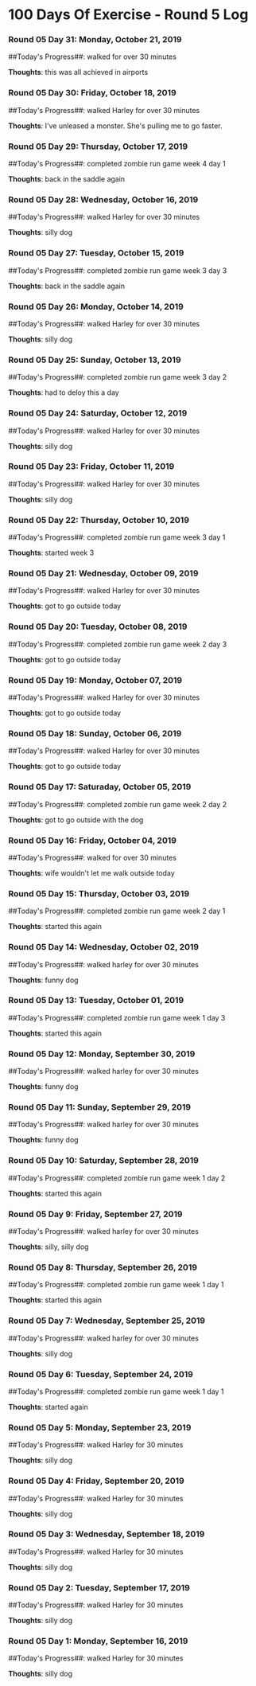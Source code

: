 # 100 Days Of Exercise - Round 5 Log

### Round 05 Day 31: Monday, October 21, 2019

##Today's Progress##:  walked for over 30 minutes

**Thoughts**:  this was all achieved in airports

### Round 05 Day 30: Friday, October 18, 2019

##Today's Progress##:  walked Harley for over 30 minutes

**Thoughts**:  I've unleased a monster.  She's pulling me to go faster.

### Round 05 Day 29: Thursday, October 17, 2019

##Today's Progress##:  completed zombie run game week 4 day 1

**Thoughts**:  back in the saddle again

### Round 05 Day 28: Wednesday, October 16, 2019

##Today's Progress##:  walked Harley for over 30 minutes

**Thoughts**:  silly dog

### Round 05 Day 27: Tuesday, October 15, 2019

##Today's Progress##:  completed zombie run game week 3 day 3

**Thoughts**:  back in the saddle again

### Round 05 Day 26: Monday, October 14, 2019

##Today's Progress##:  walked Harley for over 30 minutes

**Thoughts**:  silly dog

### Round 05 Day 25: Sunday, October 13, 2019

##Today's Progress##:  completed zombie run game week 3 day 2

**Thoughts**:  had to deloy this a day

### Round 05 Day 24: Saturday, October 12, 2019

##Today's Progress##:  walked Harley for over 30 minutes

**Thoughts**:  silly dog

### Round 05 Day 23: Friday, October 11, 2019

##Today's Progress##:  walked Harley for over 30 minutes

**Thoughts**:  silly dog

### Round 05 Day 22: Thursday, October 10, 2019

##Today's Progress##:  completed zombie run game week 3 day 1

**Thoughts**:  started week 3

### Round 05 Day 21: Wednesday, October 09, 2019

##Today's Progress##:  walked Harley for over 30 minutes

**Thoughts**:  got to go outside today

### Round 05 Day 20: Tuesday, October 08, 2019

##Today's Progress##:  completed zombie run game week 2 day 3

**Thoughts**:  got to go outside today

### Round 05 Day 19: Monday, October 07, 2019

##Today's Progress##:  walked Harley for over 30 minutes

**Thoughts**:  got to go outside today

### Round 05 Day 18: Sunday, October 06, 2019

##Today's Progress##:  walked Harley for over 30 minutes

**Thoughts**:  got to go outside today

### Round 05 Day 17: Saturaday, October 05, 2019

##Today's Progress##:  completed zombie run game week 2 day 2

**Thoughts**:  got to go outside with the dog

### Round 05 Day 16: Friday, October 04, 2019

##Today's Progress##:  walked for over 30 minutes

**Thoughts**:  wife wouldn't let me walk outside today

### Round 05 Day 15: Thursday, October 03, 2019

##Today's Progress##:  completed zombie run game week 2 day 1

**Thoughts**:  started this again

### Round 05 Day 14: Wednesday, October 02, 2019

##Today's Progress##:  walked harley for over 30 minutes

**Thoughts**:  funny dog

### Round 05 Day 13: Tuesday, October 01, 2019

##Today's Progress##:  completed zombie run game week 1 day 3

**Thoughts**:  started this again

### Round 05 Day 12: Monday, September 30, 2019

##Today's Progress##:  walked harley for over 30 minutes

**Thoughts**:  funny dog

### Round 05 Day 11: Sunday, September 29, 2019

##Today's Progress##:  walked harley for over 30 minutes

**Thoughts**:  funny dog

### Round 05 Day 10: Saturday, September 28, 2019

##Today's Progress##:  completed zombie run game week 1 day 2

**Thoughts**:  started this again

### Round 05 Day 9: Friday, September 27, 2019

##Today's Progress##:  walked harley for over 30 minutes

**Thoughts**:  silly, silly dog

### Round 05 Day 8: Thursday, September 26, 2019

##Today's Progress##:  completed zombie run game week 1 day 1

**Thoughts**:  started this again

### Round 05 Day 7: Wednesday, September 25, 2019

##Today's Progress##:  walked harley for over 30 minutes

**Thoughts**:  silly dog

### Round 05 Day 6: Tuesday, September 24, 2019

##Today's Progress##:  completed zombie run game week 1 day 1

**Thoughts**:  started again

### Round 05 Day 5: Monday, September 23, 2019

##Today's Progress##:  walked Harley for 30 minutes

**Thoughts**:  silly dog

### Round 05 Day 4: Friday, September 20, 2019

##Today's Progress##:  walked Harley for 30 minutes

**Thoughts**:  silly dog

### Round 05 Day 3: Wednesday, September 18, 2019

##Today's Progress##:  walked Harley for 30 minutes

**Thoughts**:  silly dog

### Round 05 Day 2: Tuesday, September 17, 2019

##Today's Progress##:  walked Harley for 30 minutes

**Thoughts**:  silly dog

### Round 05 Day 1: Monday, September 16, 2019

##Today's Progress##:  walked Harley for 30 minutes

**Thoughts**:  silly dog

